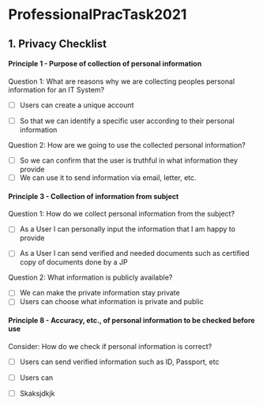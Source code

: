 # ProfessionalPracTask2021

## 1. Privacy Checklist
#### Principle 1 - Purpose of collection of personal information
<!-- nice work getting used to markdown -->
Question 1: What are reasons why we are collecting peoples personal information for an IT System?
- [ ] Users can create a unique account
<!-- see the comment on line 19 -->
- [ ] So that we can <!-- uniquely --> identify a specific user according to their personal information

Question 2: How are we going to use the collected personal information?
- [ ] So we can confirm that the user is truthful in what information they provide
- [ ] We can use it to send information via email, letter, etc.

#### Principle 3 - Collection of information from subject

Question 1: How do we collect personal information from the subject?
- [ ] As a User I can personally input the information that I am happy to provide
<!-- the above is getting really close to a well formed user story (which is great). Consider the minor adjustment in phrasing: As a user I can personally input the information that I am happy to provide. -->
- [ ] As a User I can send verified and needed documents such as certified copy of documents done by a JP

Question 2: What information is publicly available?
- [ ] We can make the private information stay private
- [ ] Users can choose what information is private and public

#### Principle 8 - Accuracy, etc., of personal information to be checked before use

Consider: How do we check if personal information is correct?
- [ ] Users can send verified information such as ID, Passport, etc
- [ ] Users can 

- [ ] Skaksjdkjk
